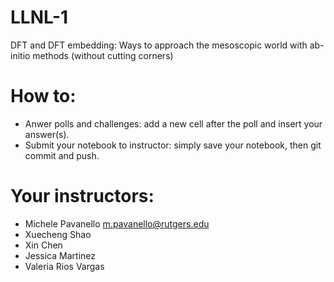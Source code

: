 # LLNL-1
DFT and DFT embedding: Ways to approach the mesoscopic world with ab-initio methods (without cutting corners)

# How to:
- Anwer polls and challenges: add a new cell after the poll and insert your answer(s).
- Submit your notebook to instructor: simply save your notebook, then git commit and push.

# Your instructors:
 - Michele Pavanello m.pavanello@rutgers.edu
 - Xuecheng Shao
 - Xin Chen
 - Jessica Martinez
 - Valeria Rios Vargas
